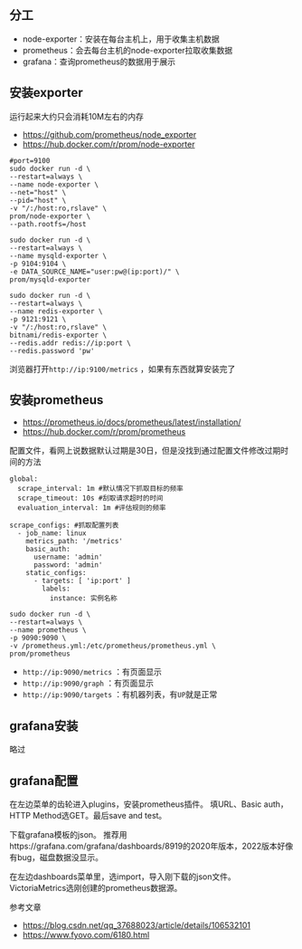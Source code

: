 ## 分工

+ node-exporter：安装在每台主机上，用于收集主机数据
+ prometheus：会去每台主机的node-exporter拉取收集数据
+ grafana：查询prometheus的数据用于展示

## 安装exporter

运行起来大约只会消耗10M左右的内存

+ https://github.com/prometheus/node_exporter
+ https://hub.docker.com/r/prom/node-exporter

```shell
#port=9100
sudo docker run -d \
--restart=always \
--name node-exporter \
--net="host" \
--pid="host" \
-v "/:/host:ro,rslave" \
prom/node-exporter \
--path.rootfs=/host

sudo docker run -d \
--restart=always \
--name mysqld-exporter \
-p 9104:9104 \
-e DATA_SOURCE_NAME="user:pw@(ip:port)/" \
prom/mysqld-exporter

sudo docker run -d \
--restart=always \
--name redis-exporter \
-p 9121:9121 \
-v "/:/host:ro,rslave" \
bitnami/redis-exporter \
--redis.addr redis://ip:port \
--redis.password 'pw'
```

浏览器打开`http://ip:9100/metrics` ，如果有东西就算安装完了

## 安装prometheus

+ https://prometheus.io/docs/prometheus/latest/installation/
+ https://hub.docker.com/r/prom/prometheus

配置文件，看网上说数据默认过期是30日，但是没找到通过配置文件修改过期时间的方法

```shell
global:
  scrape_interval: 1m #默认情况下抓取目标的频率
  scrape_timeout: 10s #刮取请求超时的时间
  evaluation_interval: 1m #评估规则的频率

scrape_configs: #抓取配置列表
  - job_name: linux
    metrics_path: '/metrics'
    basic_auth:
      username: 'admin'
      password: 'admin'
    static_configs:
      - targets: [ 'ip:port' ]
        labels:
          instance: 实例名称
```

```shell
sudo docker run -d \
--restart=always \
--name prometheus \
-p 9090:9090 \
-v /prometheus.yml:/etc/prometheus/prometheus.yml \
prom/prometheus
```

+ `http://ip:9090/metrics` ：有页面显示
+ `http://ip:9090/graph` ：有页面显示
+ `http://ip:9090/targets` ：有机器列表，有`UP`就是正常

## grafana安装

略过

## grafana配置

在左边菜单的齿轮进入plugins，安装prometheus插件。
填URL、Basic auth，HTTP Method选GET。最后save and test。

下载grafana模板的json。
推荐用https://grafana.com/grafana/dashboards/8919的2020年版本，2022版本好像有bug，磁盘数据没显示。

在左边dashboards菜单里，选import，导入刚下载的json文件。
VictoriaMetrics选刚创建的prometheus数据源。

参考文章

+ https://blog.csdn.net/qq_37688023/article/details/106532101
+ https://www.fyovo.com/6180.html

